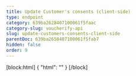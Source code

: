 ```yaml
---
title: Update Customer's consents (client-side)
type: endpoint
category: 639ba2628407100061f5faac
category-slug: voucherify-api
slug: update-customers-consents-client-side
parentDoc: 639ba2658407100061f5fab7
hidden: false
order: 9
---
```

[block:html]
{
  "html": "<style>\n[title=\"Toggle library\"] { \n  display: none; }\n.LanguagePicker-divider { \n  display: none; }\n.Playground-section3VTXuaYZivJK > .APISectionHeader3LN_-QIR0m7x {\n  display: none; }\n.LanguagePicker-languages1qVVo_v6AlP9 {\n  display: none; }\n</style>"
}
[/block]